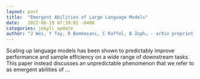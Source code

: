 ```yaml
---
layout: post
title:  "Emergent Abilities of Large Language Models"
date:   2022-06-19 07:39:02 -0400
categories: jekyll update
author: "J Wei, Y Tay, R Bommasani, C Raffel, B Zoph… - arXiv preprint arXiv …, 2022"
---
```

Scaling up language models has been shown to predictably improve performance and sample efficiency on a wide range of downstream tasks. This paper instead discusses an unpredictable phenomenon that we refer to as emergent abilities of …

